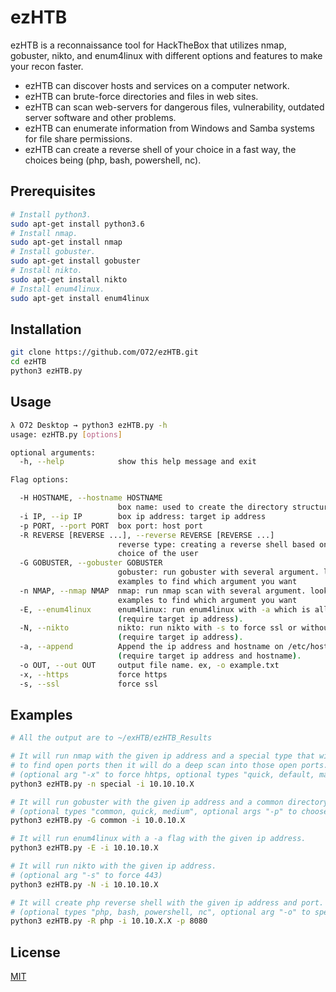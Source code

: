 # ezHTB
ezHTB is a reconnaissance tool for HackTheBox that utilizes nmap, gobuster, nikto, and enum4linux
with different options and features to make your recon faster. 

- ezHTB can discover hosts and services on a computer network.
- ezHTB can brute-force directories and files in web sites.
- ezHTB can scan web-servers for dangerous files, vulnerability, outdated server software and other problems.
- ezHTB can enumerate information from Windows and Samba systems for file share permissions.
- ezHTB can create a reverse shell of your choice in a fast way, the choices being (php, bash, powershell, nc).

## Prerequisites

```bash
# Install python3.
sudo apt-get install python3.6
# Install nmap.
sudo apt-get install nmap
# Install gobuster.
sudo apt-get install gobuster
# Install nikto.
sudo apt-get install nikto
# Install enum4linux.
sudo apt-get install enum4linux
```
## Installation
```bash
git clone https://github.com/O72/ezHTB.git
cd ezHTB
python3 ezHTB.py 
```
## Usage

```bash
λ O72 Desktop → python3 ezHTB.py -h
usage: ezHTB.py [options]

optional arguments:
  -h, --help            show this help message and exit

Flag options:

  -H HOSTNAME, --hostname HOSTNAME
                        box name: used to create the directory structure
  -i IP, --ip IP        box ip address: target ip address
  -p PORT, --port PORT  box port: host port
  -R REVERSE [REVERSE ...], --reverse REVERSE [REVERSE ...]
                        reverse type: creating a reverse shell based on the
                        choice of the user
  -G GOBUSTER, --gobuster GOBUSTER
                        gobuster: run gobuster with several argument. look at
                        examples to find which argument you want
  -n NMAP, --nmap NMAP  nmap: run nmap scan with several argument. look at
                        examples to find which argument you want
  -E, --enum4linux      enum4linux: run enum4linux with -a which is all.
                        (require target ip address).
  -N, --nikto           nikto: run nikto with -s to force ssl or without
                        (require target ip address).
  -a, --append          Append the ip address and hostname on /etc/hosts
                        (require target ip address and hostname).
  -o OUT, --out OUT     output file name. ex, -o example.txt
  -x, --https           force https
  -s, --ssl             force ssl
```

## Examples
```bash
# All the output are to ~/exHTB/ezHTB_Results

# It will run nmap with the given ip address and a special type that will check for all known ports 
# to find open ports then it will do a deep scan into those open ports. 
# (optional arg "-x" to force hhtps, optional types "quick, default, maximum, special") 
python3 ezHTB.py -n special -i 10.10.10.X

# It will run gobuster with the given ip address and a common directory type that is found in ~/ezHTB/Files
# (optional types "common, quick, medium", optional args "-p" to choose a specific port 'defualt to 80/443 only')
python3 ezHTB.py -G common -i 10.0.10.X 

# It will run enum4linux with a -a flag with the given ip address.
python3 ezHTB.py -E -i 10.10.10.X

# It will run nikto with the given ip address. 
# (optional arg "-s" to force 443)
python3 ezHTB.py -N -i 10.10.10.X

# It will create php reverse shell with the given ip address and port. 
# (optional types "php, bash, powershell, nc", optional arg "-o" to specify output file name)
python3 ezHTB.py -R php -i 10.10.X.X -p 8080
```

## License
[MIT](https://github.com/O72/ezHTB/blob/master/LICENSE)